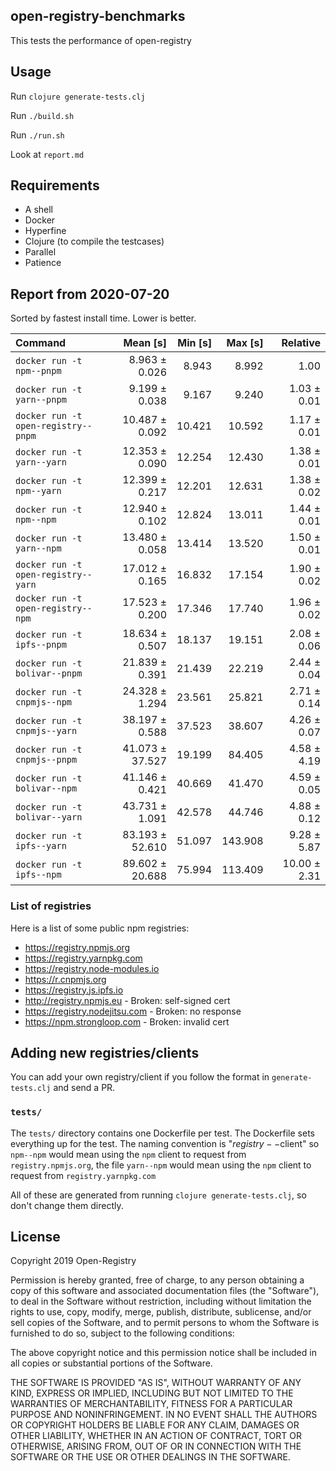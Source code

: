 ## open-registry-benchmarks

This tests the performance of open-registry

## Usage

Run `clojure generate-tests.clj`

Run `./build.sh`

Run `./run.sh`

Look at `report.md`

## Requirements

- A shell
- Docker
- Hyperfine
- Clojure (to compile the testcases)
- Parallel
- Patience

<!-- REPORT -->
## Report from 2020-07-20

Sorted by fastest install time. Lower is better.


| Command | Mean [s] | Min [s] | Max [s] | Relative |
|:---|---:|---:|---:|---:|
| `docker run -t npm--pnpm` | 8.963 ± 0.026 | 8.943 | 8.992 | 1.00 |
| `docker run -t yarn--pnpm` | 9.199 ± 0.038 | 9.167 | 9.240 | 1.03 ± 0.01 |
| `docker run -t open-registry--pnpm` | 10.487 ± 0.092 | 10.421 | 10.592 | 1.17 ± 0.01 |
| `docker run -t yarn--yarn` | 12.353 ± 0.090 | 12.254 | 12.430 | 1.38 ± 0.01 |
| `docker run -t npm--yarn` | 12.399 ± 0.217 | 12.201 | 12.631 | 1.38 ± 0.02 |
| `docker run -t npm--npm` | 12.940 ± 0.102 | 12.824 | 13.011 | 1.44 ± 0.01 |
| `docker run -t yarn--npm` | 13.480 ± 0.058 | 13.414 | 13.520 | 1.50 ± 0.01 |
| `docker run -t open-registry--yarn` | 17.012 ± 0.165 | 16.832 | 17.154 | 1.90 ± 0.02 |
| `docker run -t open-registry--npm` | 17.523 ± 0.200 | 17.346 | 17.740 | 1.96 ± 0.02 |
| `docker run -t ipfs--pnpm` | 18.634 ± 0.507 | 18.137 | 19.151 | 2.08 ± 0.06 |
| `docker run -t bolivar--pnpm` | 21.839 ± 0.391 | 21.439 | 22.219 | 2.44 ± 0.04 |
| `docker run -t cnpmjs--npm` | 24.328 ± 1.294 | 23.561 | 25.821 | 2.71 ± 0.14 |
| `docker run -t cnpmjs--yarn` | 38.197 ± 0.588 | 37.523 | 38.607 | 4.26 ± 0.07 |
| `docker run -t cnpmjs--pnpm` | 41.073 ± 37.527 | 19.199 | 84.405 | 4.58 ± 4.19 |
| `docker run -t bolivar--npm` | 41.146 ± 0.421 | 40.669 | 41.470 | 4.59 ± 0.05 |
| `docker run -t bolivar--yarn` | 43.731 ± 1.091 | 42.578 | 44.746 | 4.88 ± 0.12 |
| `docker run -t ipfs--yarn` | 83.193 ± 52.610 | 51.097 | 143.908 | 9.28 ± 5.87 |
| `docker run -t ipfs--npm` | 89.602 ± 20.688 | 75.994 | 113.409 | 10.00 ± 2.31 |
<!-- REPORT_END -->

### List of registries

Here is a list of some public npm registries:

- https://registry.npmjs.org
- https://registry.yarnpkg.com
- https://registry.node-modules.io
- https://r.cnpmjs.org
- https://registry.js.ipfs.io
- http://registry.npmjs.eu - Broken: self-signed cert
- https://registry.nodejitsu.com - Broken: no response
- https://npm.strongloop.com - Broken: invalid cert

## Adding new registries/clients

You can add your own registry/client if you follow the format in
`generate-tests.clj` and send a PR.

### `tests/`

The `tests/` directory contains one Dockerfile per test. The Dockerfile
sets everything up for the test. The naming convention is "$registry--$client"
so `npm--npm` would mean using the `npm` client to request from `registry.npmjs.org`,
the file `yarn--npm` would mean using the `npm` client to request from `registry.yarnpkg.com`

All of these are generated from running `clojure generate-tests.clj`, so don't
change them directly.

## License

Copyright 2019 Open-Registry

Permission is hereby granted, free of charge, to any person obtaining a copy of this software and associated documentation files (the "Software"), to deal in the Software without restriction, including without limitation the rights to use, copy, modify, merge, publish, distribute, sublicense, and/or sell copies of the Software, and to permit persons to whom the Software is furnished to do so, subject to the following conditions:

The above copyright notice and this permission notice shall be included in all copies or substantial portions of the Software.

THE SOFTWARE IS PROVIDED "AS IS", WITHOUT WARRANTY OF ANY KIND, EXPRESS OR IMPLIED, INCLUDING BUT NOT LIMITED TO THE WARRANTIES OF MERCHANTABILITY, FITNESS FOR A PARTICULAR PURPOSE AND NONINFRINGEMENT. IN NO EVENT SHALL THE AUTHORS OR COPYRIGHT HOLDERS BE LIABLE FOR ANY CLAIM, DAMAGES OR OTHER LIABILITY, WHETHER IN AN ACTION OF CONTRACT, TORT OR OTHERWISE, ARISING FROM, OUT OF OR IN CONNECTION WITH THE SOFTWARE OR THE USE OR OTHER DEALINGS IN THE SOFTWARE.
